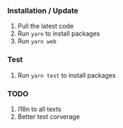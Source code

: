 ### Installation / Update
1. Pull the latest code
2. Run `yarn` to install packages
3. Run `yarn web`

### Test
1. Run `yarn test` to install packages

### TODO
1. I18n to all texts
2. Better test corverage